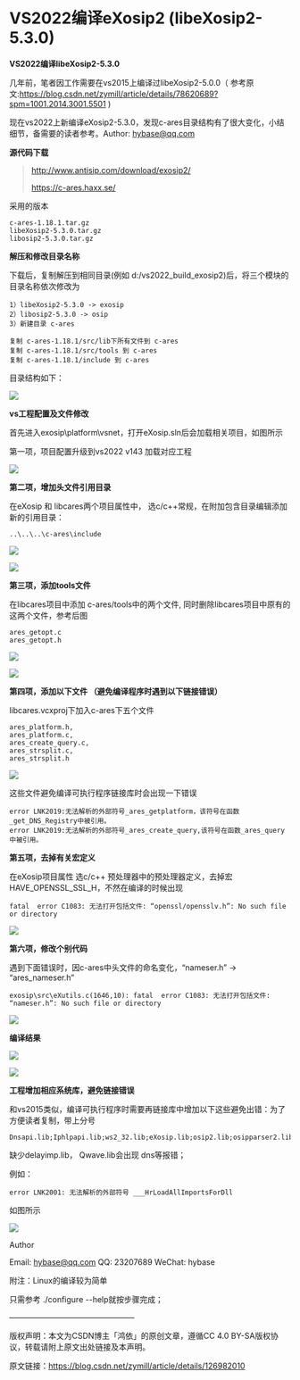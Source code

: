 # VS2022编译eXosip2 (libeXosip2-5.3.0)

**VS2022编译libeXosip2-5.3.0**

几年前，笔者因工作需要在vs2015上编译过libeXosip2-5.0.0（ 参考原文:https://blog.csdn.net/zymill/article/details/78620689?spm=1001.2014.3001.5501 )

现在vs2022上新编译eXosip2-5.3.0，发现c-ares目录结构有了很大变化，小结细节，备需要的读者参考。Author: hybase@qq.com

**源代码下载**

> http://www.antisip.com/download/exosip2/
> 
> https://c-ares.haxx.se/

采用的版本

```
c-ares-1.18.1.tar.gz
libeXosip2-5.3.0.tar.gz
libosip2-5.3.0.tar.gz
```

**解压和修改目录名称**

下载后，复制解压到相同目录(例如 d:/vs2022_build_exosip2)后，将三个模块的目录名称依次修改为

```
1）libeXosip2-5.3.0 -> exosip
2）libosip2-5.3.0 -> osip
3）新建目录 c-ares
```

```
复制 c-ares-1.18.1/src/lib下所有文件到 c-ares
复制 c-ares-1.18.1/src/tools 到 c-ares
复制 c-ares-1.18.1/include 到 c-ares
```

目录结构如下：

![](./vs2022/324b6941b04443349773558a315d1d50.png)

**vs工程配置及文件修改**

首先进入exosip\platform\vsnet，打开eXosip.sln后会加载相关项目，如图所示

第一项，项目配置升级到vs2022 v143 加载对应工程

![](./vs2022/0df23112dc374553ae302eb12452cbd8.png)

**第二项，增加头文件引用目录**

在eXosip 和 libcares两个项目属性中， 选c/c++常规，在附加包含目录编辑添加新的引用目录：

	..\..\..\c-ares\include

![](./vs2022/596da8530f3a491586d26dfdbda479b2.png)

![](./vs2022/43214902940745f78320ccee80632caf.png)

**第三项，添加tools文件**

在libcares项目中添加 c-ares/tools中的两个文件, 同时删除libcares项目中原有的这两个文件，参考后图

```
ares_getopt.c
ares_getopt.h
```

![](./vs2022/02aec5ce592e41bfa91d542ede3d9961.png)

![](./vs2022/6015f96377304a5484e4a5d87186f861.png)

**第四项，添加以下文件 （避免编译程序时遇到以下链接错误）**

libcares.vcxproj下加入c-ares下五个文件

```
ares_platform.h,
ares_platform.c,
ares_create_query.c,
ares_strsplit.c,
ares_strsplit.h
```

![](./vs2022/d744de592a4e44e5833b8ec2c287b5af.png)

这些文件避免编译可执行程序链接库时会出现一下错误

```
error LNK2019:无法解析的外部符号_ares_getplatform，该符号在函数_get_DNS_Registry中被引用。
error LNK2019:无法解析的外部符号_ares_create_query,该符号在函数_ares_query中被引用。
```

**第五项，去掉有关宏定义**

在eXosip项目属性 选c/c++ 预处理器中的预处理器定义，去掉宏HAVE_OPENSSL_SSL_H，不然在编译的时候出现

	fatal  error C1083: 无法打开包括文件: “openssl/opensslv.h”: No such file or directory

![](./vs2022/8878c09d2afb49998deb508cb9ec2785.png)

**第六项，修改个别代码**

遇到下面错误时，因c-ares中头文件的命名变化，“nameser.h” -> “ares_nameser.h”

	exosip\src\eXutils.c(1646,10): fatal  error C1083: 无法打开包括文件: “nameser.h”: No such file or directory

![](./vs2022/1d1689d8811f492fa62edfdf6d27591a.png)

**编译结果**

![](./vs2022/6210febba2a047ef8dc472b09ef1f357.png)

![](./vs2022/8542c23a63274a2aaaafcde9406ecedc.png)

**工程增加相应系统库，避免链接错误**

和vs2015类似，编译可执行程序时需要再链接库中增加以下这些避免出错：为了方便读者复制，带上分号

	Dnsapi.lib;Iphlpapi.lib;ws2_32.lib;eXosip.lib;osip2.lib;osipparser2.lib;Qwave.lib;libcares.lib;delayimp.lib;

缺少delayimp.lib， Qwave.lib会出现 dns等报错；

例如：

	error LNK2001: 无法解析的外部符号 ___HrLoadAllImportsForDll

如图所示

![](./vs2022/55d8f3cc8a0b4aeb8234a58d0c4c4274.png)

Author

Email: hybase@qq.com QQ: 23207689 WeChat: hybase

附注：Linux的编译较为简单

只需参考 ./configure --help就按步骤完成；

————————————————

版权声明：本文为CSDN博主「鸿依」的原创文章，遵循CC 4.0 BY-SA版权协议，转载请附上原文出处链接及本声明。

原文链接：https://blog.csdn.net/zymill/article/details/126982010
